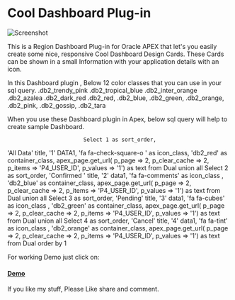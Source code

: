 # Cool Dashboard Plug-in

![Screenshot](https://raw.githubusercontent.com/sattuvirus/cool_dashboard_plugin/master/screenshot.gif)

This is a Region Dashboard Plug-in for Oracle APEX that let's you easily create some nice, responsive Cool Dashboard Design Cards. These Cards can be shown in a small Information with your application details with an icon.

In this Dashboard plugin , Below 12 color classes that you can use in your sql query.
.db2_trendy_pink 
.db2_tropical_blue 
.db2_inter_orange 
.db2_azalea 
.db2_dark_red 
.db2_red,
.db2_blue,
.db2_green,
.db2_orange,
.db2_pink,
.db2_gossip,
.db2_tara

When you use these Dashboard plugin in Apex, below sql query will help to create sample Dashboard.

							Select 1 as sort_order,
'All Data' title,
 '1' DATA1,
'fa fa-check-square-o ' as icon_class,
'db2_red' as container_class,
 apex_page.get_url(
    p_page        => 2,
    p_clear_cache => 2,
    p_items       => 'P4_USER_ID',
    p_values      => '1') as text
from Dual 
 union all
Select 2 as sort_order,
'Confirmed ' title,
 '2' data1,
  'fa fa-comments'   as  icon_class
     , 'db2_blue'     as  container_class,
      apex_page.get_url(
    p_page        => 2,
    p_clear_cache => 2,
    p_items       => 'P4_USER_ID',
    p_values      => '1') as text
from Dual 
    union all
   Select 3 as sort_order,
'Pending' title,
 '3' data1,
  'fa fa-cubes'   as  icon_class
     , 'db2_green'     as  container_class,
      apex_page.get_url(
    p_page        => 2,
    p_clear_cache => 2,
    p_items       => 'P4_USER_ID',
    p_values      => '1') as text
from Dual 
 union all
   Select 4 as sort_order,
'Cancel' title,
 '4' data1,
  'fa fa-tint'   as  icon_class
     , 'db2_orange'     as  container_class,
      apex_page.get_url(
    p_page        => 2,
    p_clear_cache => 2,
    p_items       => 'P4_USER_ID',
    p_values      => '1') as text
from Dual 
order by 1

For working Demo just click on:
<a href ="https://apex.oracle.com/pls/apex/f?p=140847:3"> <h4>Demo</h4></a>

If you like my stuff, Please Like share and comment.
